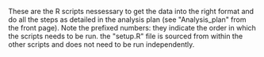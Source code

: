 These are the R scripts nessessary to get the data into the right format and do all the steps as detailed in the analysis plan (see "Analysis_plan" from the front page). Note the prefixed numbers: they indicate the order in which the scripts needs to be run. the "setup.R" file is sourced from within the other scripts and does not need to be run independently.
